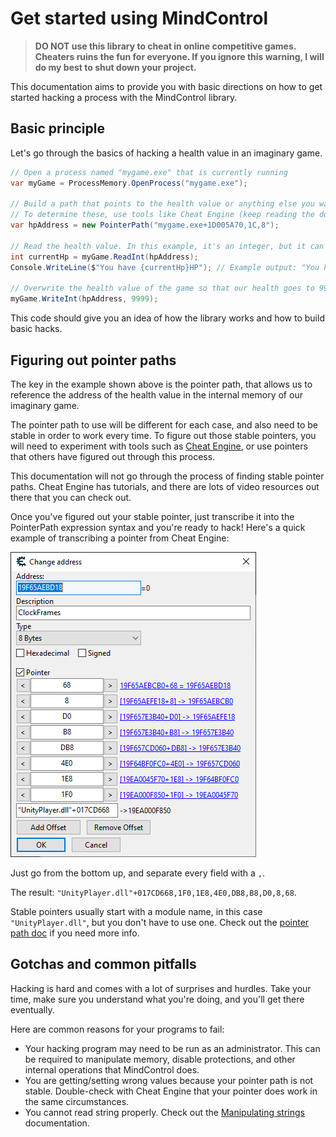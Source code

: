 ﻿# Get started using MindControl 

> **DO NOT use this library to cheat in online competitive games. Cheaters ruins the fun for everyone. If you ignore this warning, I will do my best to shut down your project.**

This documentation aims to provide you with basic directions on how to get started hacking a process with the MindControl library.

## Basic principle

Let's go through the basics of hacking a health value in an imaginary game.

```csharp
// Open a process named "mygame.exe" that is currently running
var myGame = ProcessMemory.OpenProcess("mygame.exe");

// Build a path that points to the health value or anything else you want to hack
// To determine these, use tools like Cheat Engine (keep reading the docs for more info)
var hpAddress = new PointerPath("mygame.exe+1D005A70,1C,8");

// Read the health value. In this example, it's an integer, but it can be any basic type.
int currentHp = myGame.ReadInt(hpAddress);
Console.WriteLine($"You have {currentHp}HP"); // Example output: "You have 50HP"

// Overwrite the health value of the game so that our health goes to 9999.
myGame.WriteInt(hpAddress, 9999);
```

This code should give you an idea of how the library works and how to build basic hacks.

## Figuring out pointer paths

The key in the example shown above is the pointer path, that allows us to reference the address of the health value in the internal memory of our imaginary game.

The pointer path to use will be different for each case, and also need to be stable in order to work every time. To figure out those stable pointers, you will need to experiment with tools such as [Cheat Engine](https://www.cheatengine.org), or use pointers that others have figured out through this process.

This documentation will not go through the process of finding stable pointer paths. Cheat Engine has tutorials, and there are lots of video resources out there that you can check out.

Once you've figured out your stable pointer, just transcribe it into the PointerPath expression syntax and you're ready to hack! Here's a quick example of transcribing a pointer from Cheat Engine:

![An example Cheat Engine pointer](res/CheatEngineExamplePointer.png)

Just go from the bottom up, and separate every field with a `,`.

The result: `"UnityPlayer.dll"+017CD668,1F0,1E8,4E0,DB8,B8,D0,8,68`.

Stable pointers usually start with a module name, in this case `"UnityPlayer.dll"`, but you don't have to use one. Check out the [pointer path doc](PointerPath.md) if you need more info.

## Gotchas and common pitfalls

Hacking is hard and comes with a lot of surprises and hurdles. Take your time, make sure you understand what you're doing, and you'll get there eventually.

Here are common reasons for your programs to fail:
- Your hacking program may need to be run as an administrator. This can be required to manipulate memory, disable protections, and other internal operations that MindControl does.
- You are getting/setting wrong values because your pointer path is not stable. Double-check with Cheat Engine that your pointer does work in the same circumstances.
- You cannot read string properly. Check out the [Manipulating strings](ManipulatingStrings.md) documentation.